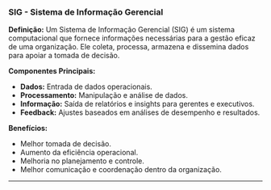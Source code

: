 ### SIG - Sistema de Informação Gerencial

**Definição:**
Um Sistema de Informação Gerencial (SIG) é um sistema computacional que fornece informações necessárias para a gestão eficaz de uma organização. Ele coleta, processa, armazena e dissemina dados para apoiar a tomada de decisão.

**Componentes Principais:**
- **Dados:** Entrada de dados operacionais.
- **Processamento:** Manipulação e análise de dados.
- **Informação:** Saída de relatórios e insights para gerentes e executivos.
- **Feedback:** Ajustes baseados em análises de desempenho e resultados.

**Benefícios:**
- Melhor tomada de decisão.
- Aumento da eficiência operacional.
- Melhoria no planejamento e controle.
- Melhor comunicação e coordenação dentro da organização.

---
